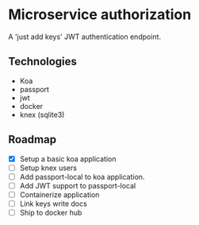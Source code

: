 # Microservice authorization
A 'just add keys' JWT authentication endpoint.

## Technologies
- Koa
- passport
- jwt
- docker
- knex (sqlite3)

## Roadmap
- [x] Setup a basic koa application
- [ ] Setup knex users 
- [ ] Add passport-local to koa application.
- [ ] Add JWT support to passport-local
- [ ] Containerize application
- [ ] Link keys write docs
- [ ] Ship to docker hub
